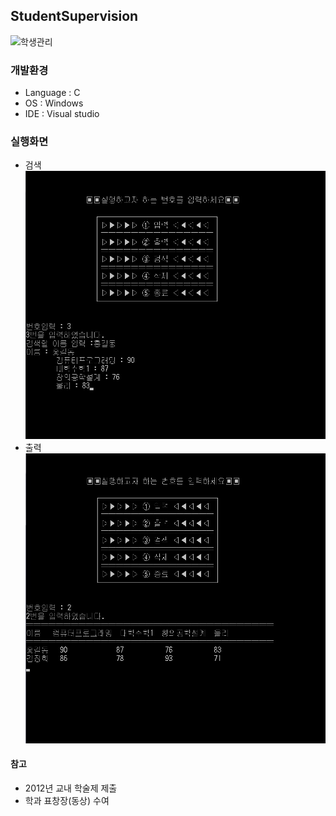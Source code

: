 ## StudentSupervision
![학생관리](./DOCS/image/reaflet.PNG)

### 개발환경
* Language : C
* OS : Windows
* IDE : Visual studio

### 실행화면
* 검색
![검색](./DOCS/image/search.jpg)
* 출력
![출력](./DOCS/image/output.jpg)

#### 참고
* 2012년 교내 학술제 제출
* 학과 표창장(동상) 수여
